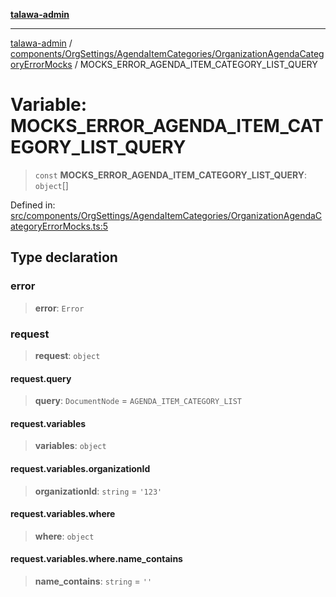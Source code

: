 [**talawa-admin**](../../../../../README.md)

***

[talawa-admin](../../../../../README.md) / [components/OrgSettings/AgendaItemCategories/OrganizationAgendaCategoryErrorMocks](../README.md) / MOCKS\_ERROR\_AGENDA\_ITEM\_CATEGORY\_LIST\_QUERY

# Variable: MOCKS\_ERROR\_AGENDA\_ITEM\_CATEGORY\_LIST\_QUERY

> `const` **MOCKS\_ERROR\_AGENDA\_ITEM\_CATEGORY\_LIST\_QUERY**: `object`[]

Defined in: [src/components/OrgSettings/AgendaItemCategories/OrganizationAgendaCategoryErrorMocks.ts:5](https://github.com/gautam-divyanshu/talawa-admin/blob/9fef64ff9fb30eb3195cc9100606d8b7a89bca79/src/components/OrgSettings/AgendaItemCategories/OrganizationAgendaCategoryErrorMocks.ts#L5)

## Type declaration

### error

> **error**: `Error`

### request

> **request**: `object`

#### request.query

> **query**: `DocumentNode` = `AGENDA_ITEM_CATEGORY_LIST`

#### request.variables

> **variables**: `object`

#### request.variables.organizationId

> **organizationId**: `string` = `'123'`

#### request.variables.where

> **where**: `object`

#### request.variables.where.name\_contains

> **name\_contains**: `string` = `''`
